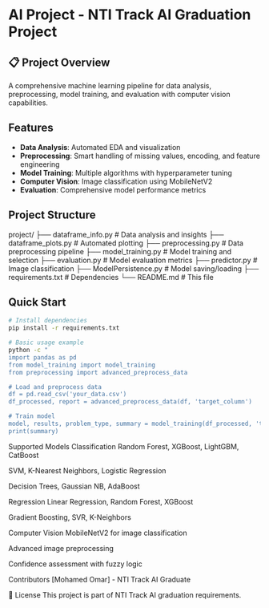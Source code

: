 # AI Project - NTI Track AI Graduation Project

## 📋 Project Overview
A comprehensive machine learning pipeline for data analysis, preprocessing, model training, and evaluation with computer vision capabilities.

##  Features
- **Data Analysis**: Automated EDA and visualization
- **Preprocessing**: Smart handling of missing values, encoding, and feature engineering
- **Model Training**: Multiple algorithms with hyperparameter tuning
- **Computer Vision**: Image classification using MobileNetV2
- **Evaluation**: Comprehensive model performance metrics

##  Project Structure
project/
├── dataframe_info.py # Data analysis and insights
├── dataframe_plots.py # Automated plotting
├── preprocessing.py # Data preprocessing pipeline
├── model_training.py # Model training and selection
├── evaluation.py # Model evaluation metrics
├── predictor.py # Image classification
├── ModelPersistence.py # Model saving/loading
├── requirements.txt # Dependencies
└── README.md # This file


##  Quick Start
```bash
# Install dependencies
pip install -r requirements.txt

# Basic usage example
python -c "
import pandas as pd
from model_training import model_training
from preprocessing import advanced_preprocess_data

# Load and preprocess data
df = pd.read_csv('your_data.csv')
df_processed, report = advanced_preprocess_data(df, 'target_column')

# Train model
model, results, problem_type, summary = model_training(df_processed, 'target_column')
print(summary)

```

 Supported Models
Classification
Random Forest, XGBoost, LightGBM, CatBoost

SVM, K-Nearest Neighbors, Logistic Regression

Decision Trees, Gaussian NB, AdaBoost

Regression
Linear Regression, Random Forest, XGBoost

Gradient Boosting, SVR, K-Neighbors

 Computer Vision
MobileNetV2 for image classification

Advanced image preprocessing

Confidence assessment with fuzzy logic

 Contributors
[Mohamed Omar] - NTI Track AI Graduate

📄 License
This project is part of NTI Track AI graduation requirements.
